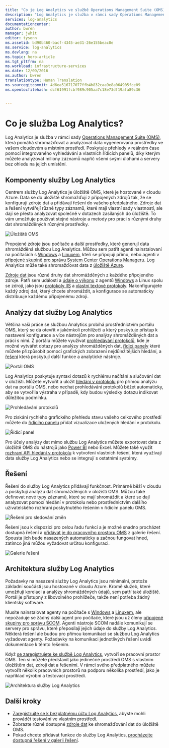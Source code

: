 ```yaml
---
title: "Co je Log Analytics ve službě Operations Management Suite (OMS)? | Dokumentace Microsoftu"
description: "Log Analytics je služba v rámci sady Operations Management Suite (OMS), která pomáhá shromažďovat a analyzovat provozní data vygenerovaná prostředky ve vašem cloudovém a místním prostředí.  Tento článek poskytuje stručný přehled různých komponent služby Log Analytics a odkazy na podrobný obsah."
services: log-analytics
documentationcenter: 
author: bwren
manager: jwhit
editor: tysonn
ms.assetid: bd90b460-bacf-4345-ae31-26e155beac0e
ms.service: log-analytics
ms.devlang: na
ms.topic: hero-article
ms.tgt_pltfrm: na
ms.workload: infrastructure-services
ms.date: 12/09/2016
ms.author: bwren
translationtype: Human Translation
ms.sourcegitcommit: 4d6ea516717077ffb4b832caa9e8a064905fce09
ms.openlocfilehash: dcf61991fcbf989c905aa7c18e73df19afa89c36


---
```

# <a name="what-is-log-analytics"></a>Co je služba Log Analytics?
Log Analytics je služba v rámci sady [Operations Management Suite \(OMS\)](../operations-management-suite/operations-management-suite-overview.md), která pomáhá shromažďovat a analyzovat data vygenerovaná prostředky ve vašem cloudovém a místním prostředí. Poskytuje přehledy v reálném čase pomocí integrovaného vyhledávání a vlastních řídicích panelů, díky kterým můžete analyzovat miliony záznamů napříč všemi svými úlohami a servery bez ohledu na jejich umístění.

## <a name="log-analytics-components"></a>Komponenty služby Log Analytics
Centrem služby Log Analytics je úložiště OMS, které je hostované v cloudu Azure.  Data se do úložiště shromažďují z připojených zdrojů tak, že se konfigurují zdroje dat a přidávají řešení do vašeho předplatného.  Zdroje dat a řešení vytvářejí různé typy záznamů, které mají vlastní sady vlastností, ale dají se přesto analyzovat společně v dotazech zasílaných do úložiště.  To vám umožňuje používat stejné nástroje a metody pro práci s různými druhy dat shromážděných různými prostředky.

![Úložiště OMS](media/log-analytics-overview/overview.png)

Propojené zdroje jsou počítače a další prostředky, které generují data shromážděná službou Log Analytics.  Můžou sem patřit agenti nainstalovaní na počítačích s [Windows](log-analytics-windows-agents.md) a [Linuxem](log-analytics-linux-agents.md), kteří se připojují přímo, nebo agenti v [připojené skupině pro správu System Center Operations Manageru](log-analytics-om-agents.md).  Log Analytics může také shromažďovat data z [úložiště Azure](log-analytics-azure-storage.md).

[Zdroje dat](log-analytics-data-sources.md) jsou různé druhy dat shromážděných z každého připojeného zdroje.  Patří sem události a [údaje o výkonu](log-analytics-data-sources-performance-counters.md) z agentů [Windows](log-analytics-data-sources-windows-events.md) a Linux spolu se zdroji, jako jsou [protokoly IIS](log-analytics-data-sources-iis-logs.md) a [vlastní textové protokoly](log-analytics-data-sources-custom-logs.md).  Nakonfigurujete každý zdroj dat, který chcete shromáždit, a konfigurace se automaticky distribuuje každému připojenému zdroji.

## <a name="analyzing-log-analytics-data"></a>Analýzy dat služby Log Analytics
Většina vaší práce se službou Analytics probíhá prostřednictvím portálu OMS, který se dá otevřít v jakémkoli prohlížeči a který poskytuje přístup k nastavení konfigurace a více nástrojům pro analýzy shromážděných dat a práci s nimi.  Z portálu můžete využívat [prohledávání protokolů](log-analytics-log-searches.md), kde je možné vytvářet dotazy pro analýzy shromážděných dat, [řídicí panely](log-analytics-dashboards.md) které můžete přizpůsobit pomocí grafických zobrazení nejdůležitějších hledání, a [řešení](log-analytics-add-solutions.md) která poskytují další funkce a analytické nástroje.

![Portál OMS](media/log-analytics-overview/portal.png)

Log Analytics poskytuje syntaxi dotazů k rychlému načítání a slučování dat v úložišti.  Můžete vytvořit a uložit [hledání v protokolu](log-analytics-log-searches.md) pro přímou analýzu dat na portálu OMS, nebo nechat prohledávání protokolů běžet automaticky, aby se vytvořila výstraha v případě, kdy budou výsledky dotazu indikovat důležitou podmínku.

![Prohledávání protokolů](media/log-analytics-overview/log-search.png)

Pro získání rychlého grafického přehledu stavu vašeho celkového prostředí můžete do [řídicího panelu](log-analytics-dashboards.md) přidat vizualizace uložených hledání v protokolu.   

![Řídicí panel](media/log-analytics-overview/dashboard.png)

Pro účely analýzy dat mimo službu Log Analytics můžete exportovat data z úložiště OMS do nástrojů jako [Power BI](log-analytics-powerbi.md) nebo Excel.  Můžete také využít [rozhraní API hledání v protokolu](log-analytics-log-search-api.md) k vytvoření vlastních řešení, která využívají data služby Log Analytics nebo se integrují s ostatními systémy.

## <a name="solutions"></a>Řešení
Řešení do služby Log Analytics přidávají funkčnost.  Primárně běží v cloudu a poskytují analýzu dat shromážděných v úložišti OMS. Můžou také definovat nové typy záznamů, které se mají shromáždit a které se dají analyzovat pomocí hledání v protokolu nebo prostřednictvím dalšího uživatelského rozhraní poskytnutého řešením v řídicím panelu OMS.  

![Řešení pro sledování změn](media/log-analytics-overview/change-tracking.png)

Řešení jsou k dispozici pro celou řadu funkcí a je možné snadno procházet dostupná řešení a [přidávat je do pracovního prostoru OMS](log-analytics-add-solutions.md) z galerie řešení.  Spousta jich bude nasazených automaticky a začnou fungovat hned, zatímco jiná můžou vyžadovat určitou konfiguraci.

![Galerie řešení](media/log-analytics-overview/solution-gallery.png)

## <a name="log-analytics-architecture"></a>Architektura služby Log Analytics
Požadavky na nasazení služby Log Analytics jsou minimální, protože základní součásti jsou hostované v cloudu Azure.  Kromě služeb, které umožňují korelaci a analýzy shromážděných údajů, sem patří také úložiště.  Portál je přístupný z libovolného prohlížeče, takže není potřeba žádný klientský software.

Musíte nainstalovat agenty na počítače s [Windows](log-analytics-windows-agents.md) a [Linuxem](log-analytics-linux-agents.md), ale nepožaduje se žádný další agent pro počítače, které jsou už členy [připojené skupiny pro správu SCOM](log-analytics-om-agents.md).  Agenti nástroje SCOM nadále komunikují se servery pro správu, které přeposílají jejich údaje do služby Log Analytics.  Některá řešení ale budou pro přímou komunikaci se službou Log Analytics vyžadovat agenty.  Požadavky na komunikaci jednotlivých řešení uvádí dokumentace k těmto řešením.

Když [se zaregistrujete ke službě Log Analytics](log-analytics-get-started.md), vytvoří se pracovní prostor OMS.  Ten si můžete představit jako jedinečné prostředí OMS s vlastním úložištěm dat, zdroji dat a řešeními. V rámci svého předplatného můžete vytvořit několik pracovních prostorů na podporu několika prostředí, jako je například výrobní a testovací prostředí.

![Architektura služby Log Analytics](media/log-analytics-overview/architecture.png)

## <a name="next-steps"></a>Další kroky
* [Zaregistrujte se k bezplatnému účtu Log Analytics](log-analytics-get-started.md), abyste mohli provádět testování ve vlastním prostředí.
* Zobrazte různé dostupné [zdroje dat](log-analytics-data-sources.md) ke shromažďování dat do úložiště OMS.
* Pokud chcete přidávat funkce do služby Log Analytics, [procházejte dostupná řešení v galerii řešení](log-analytics-add-solutions.md).




<!--HONumber=Jan17_HO4-->


